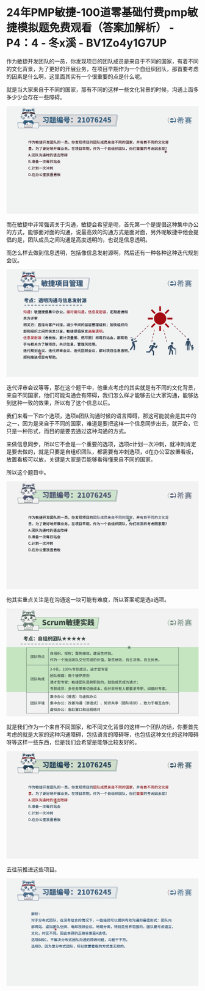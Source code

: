 # 24年PMP敏捷-100道零基础付费pmp敏捷模拟题免费观看（答案加解析） - P4：4 - 冬x溪 - BV1Zo4y1G7UP

作为敏捷开发团队的一员，你发现项目的团队成员是来自于不同的国家，有着不同的文化背景，为了更好的开展业务，在项目早期作为一个自组织团队，那首要考虑的因素是什么啊，这里面其实有一个很重要的点是什么呢。

就是当大家来自于不同的国家，那有不同的这样一些文化背景的时候，沟通上面多多少少会存在一些障碍。

![](img/9620e7ff6490fa66ce486c28252be5e3_1.png)

而在敏捷中非常强调关于沟通，敏捷会希望是呃，首先第一个是提倡这种集中办公的方式，能够面对面的沟通，说最高效的沟通方式是面对面，另外呢敏捷中他会提倡的是，团队成员之间沟通是高度透明的，也说是信息透明。

而怎么样去做到信息透明，包括像信息发射源啊，然后还有一种各种这种迭代规划会议。

![](img/9620e7ff6490fa66ce486c28252be5e3_3.png)

迭代评审会议等等，那在这个题干中，他重点考虑的其实就是有不同的文化背景，来自不同国家，他们可能沟通会有障碍，我们怎么样才能够去让大家沟通，能够达到这种一致的效果，所以有了这个信息以后。

我们来看一下四个选项，选项a团队沟通时候的语言障碍，那这可能就会是其中的之一，因为是来自于不同的国家，难道是要把这样一个信息同步出去，就开会，它只是一种形式，而目的是要去通过这种沟通的方式。

来做信息同步，所以它不会是一个重要的选项，选项c计划一次冲刺，就冲刺肯定是要去做的，就是只要是自组织团队，都需要有冲刺选项，d在办公室放置看板，放置看板可以放，关键是大家是否能够看得懂来自不同的国家。

所以这个题目中。

![](img/9620e7ff6490fa66ce486c28252be5e3_5.png)

他其实重点关注是在沟通这一块可能有难度，所以答案呢是选a选项。

![](img/9620e7ff6490fa66ce486c28252be5e3_7.png)

就是我们作为一个来自不同国家，和不同文化背景的这样一个团队的话，你要首先考虑的就是大家的这种沟通障碍，包括语言的障碍呀，也包括这种文化的这种障碍呀等这样一些东西，但是我们会希望是能够比较友好的。



![](img/9620e7ff6490fa66ce486c28252be5e3_9.png)

去往前推进这些项目。

![](img/9620e7ff6490fa66ce486c28252be5e3_11.png)